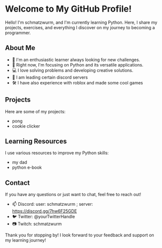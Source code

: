 
# Welcome to My GitHub Profile!

Hello! I'm schmatzwurm, and I'm currently learning Python. Here, I share my projects, exercises, and everything I discover on my journey to becoming a programmer.

## About Me

- 👋 I'm an enthusiastic learner always looking for new challenges.
- 🐍 Right now, I'm focusing on Python and its versatile applications.
- 💻 I love solving problems and developing creative solutions.
- 🔨 I am leading certain discord servers
- 🛠️ I have also experience with roblox and made some cool games

## Projects

Here are some of my projects:

- pong
- cookie clicker

## Learning Resources

I use various resources to improve my Python skills:

- my dad
- python e-book

## Contact

If you have any questions or just want to chat, feel free to reach out!

- 📫 Discord: user: schmatzwurm ; server: https://discord.gg/7hw6F25GDE
- 🐦 Twitter: @yourTwitterHandle
- 📷 Twitch: schmatzwurm

Thank you for stopping by! I look forward to your feedback and support on my learning journey!

